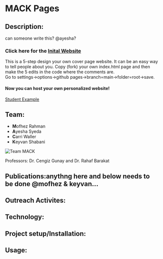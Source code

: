 # MACK Pages
## Description:
can someone write this? @ayesha?
### Click here for the [Inital Website](https://techambassadors-ggc.github.io/MACK/code/index.html)

This is a 5-step design your own cover page website. It can be an easy way to tell people about you.
Copy (fork) your own index.html page and then make the 5 edits in the code where the comments are.<br/>
Go to settings->options->github pages->branch=main->folder=root->save.<br/>
#### Now you can host your own personalized website! <br/>
[Student Example](http://cwaller.altervista.org/TAP/Student1.html)

## Team:
* **M**ofhez Rahman
* **A**yesha Syeda
* **C**arri Waller
* **K**eyvan Shabani

![Team MACK](/media/MACK.png)

Professors: Dr. Cengiz Gunay and Dr. Rahaf Barakat

## Publications:anythng here and below needs to be done @mofhez & keyvan...

## Outreach Activites:

## Technology:

## Project setup/Installation:

## Usage:
